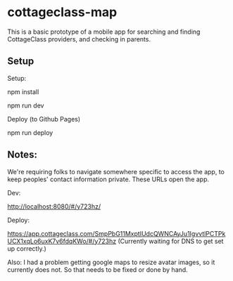 # cottageclass-map

This is a basic prototype of a mobile app for searching and finding CottageClass providers, and checking in parents. 

## Setup

Setup:

 npm install

 npm run dev

Deploy (to Github Pages)

 npm run deploy

## Notes:

We're requiring folks to navigate somewhere specific to access the app, to keep peoples' contact information private. These URLs open the app.

Dev: 

<http://localhost:8080/#/y723hz/>

Deploy:

<https://app.cottageclass.com/SmpPbG11MxptIUdcQWNCAyJu1IgvvtlPCTPkUCX1xqLo6uxK7v6fdqKWo/#/y723hz> (Currently waiting for DNS to get set up correctly.)

Also: I had a problem getting google maps to resize avatar images, so it currently does not. So that needs to be fixed or done by hand. 

